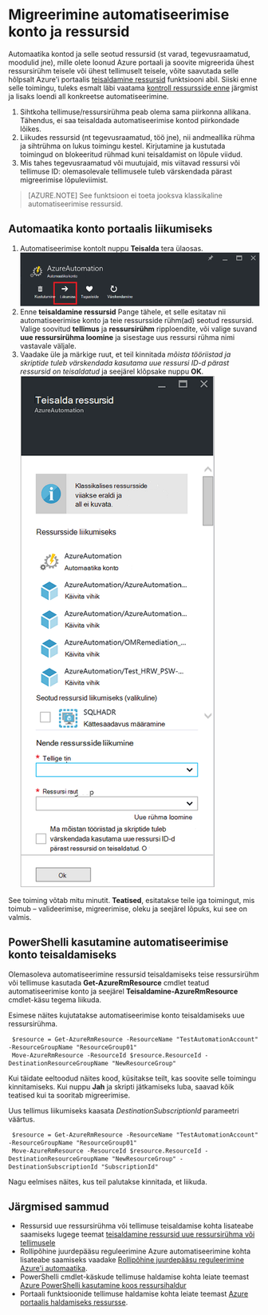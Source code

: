 <properties
   pageTitle="Migreerimine automatiseerimise konto ja ressursid | Microsoft Azure'i"
   description="Selles artiklis kirjeldatakse Azure automatiseerimine ja seotud ressursid konto automatiseerimine ühe tellimuse teise teisaldada."
   services="automation"
   documentationCenter=""
   authors="MGoedtel"
   manager="jwhit"
   editor="tysonn" />
<tags
   ms.service="automation"
   ms.devlang="na"
   ms.topic="article"
   ms.tgt_pltfrm="na"
   ms.workload="infrastructure-services"
   ms.date="07/07/2016"
   ms.author="magoedte" />

# <a name="migrate-automation-account-and-resources"></a>Migreerimine automatiseerimise konto ja ressursid

Automaatika kontod ja selle seotud ressursid (st varad, tegevusraamatud, moodulid jne), mille olete loonud Azure portaali ja soovite migreerida ühest ressursirühm teisele või ühest tellimuselt teisele, võite saavutada selle hõlpsalt Azure'i portaalis [teisaldamine ressursid](../resource-group-move-resources.md) funktsiooni abil. Siiski enne selle toimingu, tuleks esmalt läbi vaatama [kontroll ressursside enne](../resource-group-move-resources.md#Checklist-before-moving-resources) järgmist ja lisaks loendi all konkreetse automatiseerimine.   

1.  Sihtkoha tellimuse/ressursirühma peab olema sama piirkonna allikana.  Tähendus, ei saa teisaldada automatiseerimise kontod piirkondade lõikes.
2.  Liikudes ressursid (nt tegevusraamatud, töö jne), nii andmeallika rühma ja sihtrühma on lukus toimingu kestel. Kirjutamine ja kustutada toimingud on blokeeritud rühmad kuni teisaldamist on lõpule viidud.  
3.  Mis tahes tegevusraamatud või muutujaid, mis viitavad ressursi või tellimuse ID: olemasolevale tellimusele tuleb värskendada pärast migreerimise lõpuleviimist.   


>[AZURE.NOTE] See funktsioon ei toeta jooksva klassikaline automatiseerimise ressursid.

## <a name="to-move-the-automation-account-using-the-portal"></a>Automaatika konto portaalis liikumiseks

1. Automatiseerimise kontolt nuppu **Teisalda** tera ülaosas.<br> ![Suvand teisaldamine](media/automation-migrate-account-subscription/automation-menu-move.png)<br> 
2. Enne **teisaldamine ressursid** Pange tähele, et selle esitatav nii automatiseerimise konto ja teie ressursside rühm(ad) seotud ressursid.  Valige soovitud **tellimus** ja **ressursirühm** ripploendite, või valige suvand **uue ressursirühma loomine** ja sisestage uus ressursi rühma nimi vastavale väljale.  
3. Vaadake üle ja märkige ruut, et teil kinnitada *mõista tööriistad ja skriptide tuleb värskendada kasutama uue ressursi ID-d pärast ressursid on teisaldatud* ja seejärel klõpsake nuppu **OK**.<br> ![Ressursside Blade teisaldamine](media/automation-migrate-account-subscription/automation-move-resources-blade.png)<br>   

See toiming võtab mitu minutit.  **Teatised**, esitatakse teile iga toimingut, mis toimub – valideerimise, migreerimise, oleku ja seejärel lõpuks, kui see on valmis.     

## <a name="to-move-the-automation-account-using-powershell"></a>PowerShelli kasutamine automatiseerimise konto teisaldamiseks

Olemasoleva automatiseerimine ressursid teisaldamiseks teise ressursirühm või tellimuse kasutada **Get-AzureRmResource** cmdlet teatud automatiseerimise konto ja seejärel **Teisaldamine-AzureRmResource** cmdlet-käsu tegema liikuda.

Esimese näites kujutatakse automatiseerimise konto teisaldamiseks uue ressursirühma.

   ```
    $resource = Get-AzureRmResource -ResourceName "TestAutomationAccount" -ResourceGroupName "ResourceGroup01"
    Move-AzureRmResource -ResourceId $resource.ResourceId -DestinationResourceGroupName "NewResourceGroup"
   ``` 

Kui täidate eeltoodud näites kood, küsitakse teilt, kas soovite selle toimingu kinnitamiseks.  Kui nuppu **Jah** ja skripti jätkamiseks luba, saavad kõik teatised kui ta sooritab migreerimise.  

Uus tellimus liikumiseks kaasata *DestinationSubscriptionId* parameetri väärtus.

   ```
    $resource = Get-AzureRmResource -ResourceName "TestAutomationAccount" -ResourceGroupName "ResourceGroup01"
    Move-AzureRmResource -ResourceId $resource.ResourceId -DestinationResourceGroupName "NewResourceGroup" -DestinationSubscriptionId "SubscriptionId"
   ``` 

Nagu eelmises näites, kus teil palutakse kinnitada, et liikuda.  

## <a name="next-steps"></a>Järgmised sammud

- Ressursid uue ressursirühma või tellimuse teisaldamise kohta lisateabe saamiseks lugege teemat [teisaldamine ressursid uue ressursirühma või tellimusele](../resource-group-move-resources.md)
- Rollipõhine juurdepääsu reguleerimine Azure automatiseerimine kohta lisateabe saamiseks vaadake [Rollipõhine juurdepääsu reguleerimine Azure'i automaatika](../automation/automation-role-based-access-control.md).
- PowerShelli cmdlet-käskude tellimuse haldamise kohta leiate teemast [Azure PowerShelli kasutamine koos ressursihaldur](../powershell-azure-resource-manager.md)
- Portaali funktsioonide tellimuse haldamise kohta leiate teemast [Azure portaalis haldamiseks ressursse](../azure-portal/resource-group-portal.md). 
